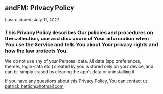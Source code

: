 ## andFM: Privacy Policy

Last updated: July 11, 2022

### This Privacy Policy describes Our policies and procedures on the collection, use and disclosure of Your information when You use the Service and tells You about Your privacy rights and how the law protects You.

We do not use any of your Personal data.
All data (app preferences, themes, login-data etc.) created by you is stored only on your device, and can be simply erased by clearing the app's data or uninstalling it.

If you have any questions about this Privacy Policy, You can contact us:
patrick_hettich@hotmail.com
